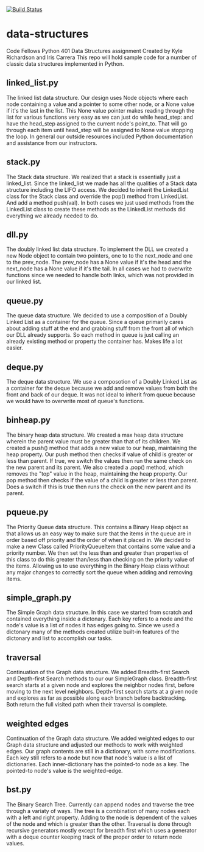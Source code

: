 [![Build Status](https://travis-ci.org/KyleRichVA/data-structures.svg?branch=master)](https://travis-ci.org/KyleRichVA/data-structures)
# data-structures
Code Fellows Python 401 Data Structures assignment
Created by Kyle Richardson and Iris Carrera
This repo will hold sample code for a number of classic data structures implemented in Python.

## linked_list.py
The linked list data structure. Our design uses Node objects where each node containing a value and a pointer to some other node, or a None value if it's the last in the list. This None value pointer makes reading through the list for various functions very easy as we can just do while head_step: and have the head_step assigned to the current node's point_to. That will go through each item until head_step will be assigned to None value stopping the loop. In general our outside resources included Python documentation and assistance from our instructors.

## stack.py
The Stack data structure. We realized that a stack is essentially just a linked_list. Since the linked_list we made has all the qualities of a Stack data structure including the LIFO access. We decided to inherit the LinkedList class for the Stack class and override the pop() method from LinkedList. And add a method push(val). In both cases we just used methods from the LinkedList class to create these methods as the LinkedList methods did everything we already needed to do.

## dll.py
The doubly linked list data structure. To implement the DLL we created a new Node object to contain two pointers, one to to the next_node and one to the prev_node. The prev_node has a None value if it's the head and the next_node has a None value if it's the tail. In all cases we had to overwrite functions since we needed to handle both links, which was not provided in our linked list.

## queue.py
The queue data structure. We decided to use a composition of a Doubly Linked List as a container for the queue. Since a queue primarily cares about adding stuff at the end and grabbing stuff from the front all of which our DLL already supports. So each method in queue is just calling an already existing method or property the container has. Makes life a lot easier.

## deque.py
The deque data structure. We use a composotion of a Doubly Linked List as a container for the deque because we add and remove values from both the front and back of our deque. It was not ideal to inherit from queue because we would have to overwrite most of queue's functions.

## binheap.py
The binary heap data structure. We created a max heap data structure wherein the parent value must be greater than that of its children. We created a push() method that adds a new value to our heap, maintaining the heap property. Our push method then checks if value of child is greater or less than parent. If true, we switch the values then run the same check on the new parent and its parent. We also created a .pop() method, which removes the "top" value in the heap, maintaining the heap property. Our pop method then checks if the value of a child is greater or less than parent. Does a switch if this is true then runs the check on the new parent and its parent.

## pqueue.py
The Priority Queue data structure. This contains a Binary Heap object as that allows us an easy way to make sure that the items in the queue are in order based off priority and the order of when it placed in. We decided to make a new Class called PriorityQueueItem that contains some value and a priority number. We then set the less than and greater than properties of this class to do this greater than/less than checking on the priority value of the items. Allowing us to use everything in the Binary Heap class without any major changes to correctly sort the queue when adding and removing items.

## simple_graph.py
The Simple Graph data structure. In this case we started from scratch and contained everything inside a dictonary. Each key refers to a node and the node's value is a list of nodes it has edges going to. Since we used a dictonary many of the methods created utilize built-in features of the dictonary and list to accomplish our tasks.

## traversal
Continuation of the Graph data structure. We added Breadth-first Search and Depth-first Search methods to our our SimpleGraph class. Breadth-first search starts at a given node and explores the neighbor nodes first, before moving to the next level neighbors. Depth-first search starts at a given node and explores as far as possible along each branch before backtracking. Both return the full visited path when their traversal is complete.

## weighted edges
Continuation of the Graph data structure. We added weighted edges to our Graph data structure and adjusted our methods to work with weighted edges. Our graph contents are still in a dictionary, with some modifications. Each key still refers to a node but now that node's value is a list of dictionaries. Each inner-dictionary has the pointed-to node as a key. The pointed-to node's value is the weighted-edge. 

## bst.py
The Binary Search Tree. Currently can append nodes and traverse the tree through a variaty of ways. The tree is a combination of many nodes each with a left and right property. Adding to the node is dependent of the values of the node and which is greater than the other. Traversal is done through recursive generators mostly except for breadth first which uses a generator with a deque counter keeping track of the proper order to return node values.
